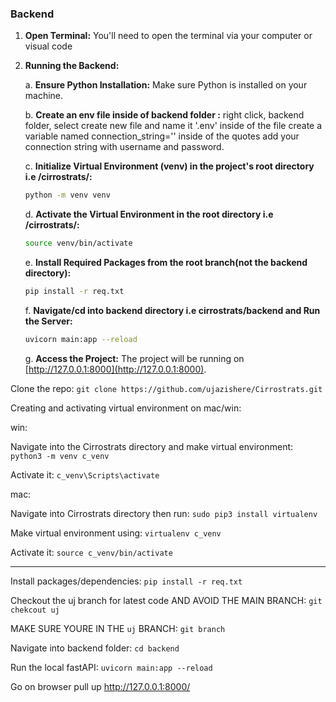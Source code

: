 ### Backend

1. **Open Terminal:** You'll need to open the terminal via your computer or visual code

2. **Running the Backend:**

   a. **Ensure Python Installation:** Make sure Python is installed on your machine.

   b. **Create an env file inside of backend folder :**
   right click, backend folder, select create new file and name it '.env'
   inside of the file create a variable named connection_string=''
   inside of the quotes add your connection string with username and password.

   c. **Initialize Virtual Environment (venv) in the project's root directory i.e /cirrostrats/:**

   ```bash
   python -m venv venv
   ```

   d. **Activate the Virtual Environment in the root directory i.e /cirrostrats/:**

   ```bash
   source venv/bin/activate
   ```

   e. **Install Required Packages from the root branch(not the backend directory):**

   ```bash
   pip install -r req.txt
   ```

   f. **Navigate/cd into backend directory i.e cirrostrats/backend and Run the Server:**

   ```bash
   uvicorn main:app --reload
   ```

   g. **Access the Project:** The project will be running on [http://127.0.0.1:8000](http://127.0.0.1:8000).
















Clone the repo:
`git clone https://github.com/ujazishere/Cirrostrats.git`

Creating and activating virtual environment on mac/win:


win:

Navigate into the Cirrostrats directory and make virtual environment:
`python3 -m venv c_venv`

Activate it:
`c_venv\Scripts\activate`


mac:

Navigate into Cirrostrats directory then run:
`sudo pip3 install virtualenv`

Make virtual environment using:
`virtualenv c_venv`

Activate it:
`source c_venv/bin/activate`


__________________________________________________________________________

Install packages/dependencies:
`pip install -r req.txt`

Checkout the uj branch for latest code AND AVOID THE MAIN BRANCH:
`git chekcout uj`

MAKE SURE YOURE IN THE `uj` BRANCH:
`git branch`

Navigate into backend folder:
`cd backend`

Run the local fastAPI:
`uvicorn main:app --reload`

Go on browser pull up http://127.0.0.1:8000/

 

